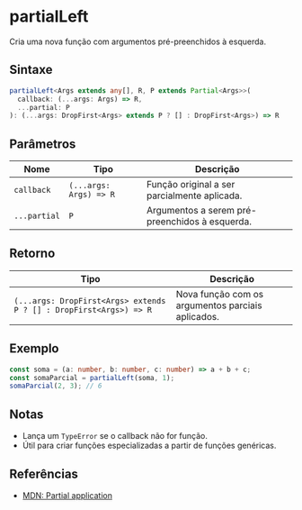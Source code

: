 # partialLeft

Cria uma nova função com argumentos pré-preenchidos à esquerda.

## Sintaxe
```typescript
partialLeft<Args extends any[], R, P extends Partial<Args>>(
  callback: (...args: Args) => R,
  ...partial: P
): (...args: DropFirst<Args> extends P ? [] : DropFirst<Args>) => R
```

## Parâmetros

| Nome        | Tipo                        | Descrição                                   |
|-------------|-----------------------------|---------------------------------------------|
| `callback`  | `(...args: Args) => R`      | Função original a ser parcialmente aplicada.|
| `...partial`| `P`                         | Argumentos a serem pré-preenchidos à esquerda.|

## Retorno

| Tipo                                                    | Descrição                                 |
|---------------------------------------------------------|-------------------------------------------|
| `(...args: DropFirst<Args> extends P ? [] : DropFirst<Args>) => R` | Nova função com os argumentos parciais aplicados. |

## Exemplo
```typescript
const soma = (a: number, b: number, c: number) => a + b + c;
const somaParcial = partialLeft(soma, 1);
somaParcial(2, 3); // 6
```

## Notas
- Lança um `TypeError` se o callback não for função.
- Útil para criar funções especializadas a partir de funções genéricas.

## Referências
- [MDN: Partial application](https://developer.mozilla.org/pt-BR/docs/Glossary/Partial_application)
